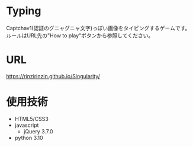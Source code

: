# Typing
Captchav1(認証のグニャグニャ文字)っぽい画像をタイピングするゲームです。<br>
ルールはURL先の"How to play"ボタンから参照してください。

# URL
https://rinzirinzin.github.io/Singularity/

# 使用技術
- HTML5/CSS3
- javascript 
  - jQuery 3.7.0
- python 3.10